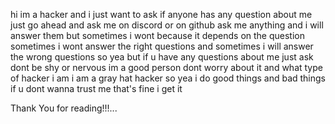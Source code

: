 hi im a hacker
and i just want to ask if anyone has any question about me
just go ahead and ask me on discord or on github 
ask me anything and i will answer them but sometimes i wont because it depends on the question sometimes i wont answer the right questions and sometimes i will answer the wrong questions so yea 
but if u have any questions about me just ask
dont be shy or  nervous  im a good person dont worry about it 
and what type of hacker i am i am a gray hat hacker so yea i do good things and bad things
if u dont wanna trust me that's fine i get it 

Thank You for reading!!!...
